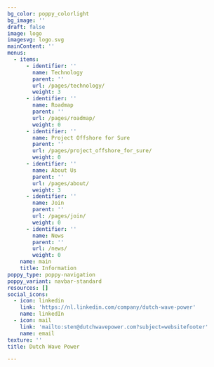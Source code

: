 ```yaml
---
bg_color: poppy_colorlight
bg_image: ''
draft: false
image: logo
imagesvg: logo.svg
mainContent: ''
menus:
  - items:
      - identifier: ''
        name: Technology
        parent: ''
        url: /pages/technology/
        weight: 3
      - identifier: ''
        name: Roadmap
        parent: ''
        url: /pages/roadmap/
        weight: 0
      - identifier: ''
        name: Project Offshore for Sure
        parent: ''
        url: /pages/project_offshore_for_sure/
        weight: 0
      - identifier: ''
        name: About Us
        parent: ''
        url: /pages/about/
        weight: 3
      - identifier: ''
        name: Join
        parent: ''
        url: /pages/join/
        weight: 0
      - identifier: ''
        name: News
        parent: ''
        url: /news/
        weight: 0
    name: main
    title: Information
poppy_type: poppy-navigation
poppy_variant: navbar-standard
resources: []
social_icons:
  - icon: linkedin
    link: 'https://nl.linkedin.com/company/dutch-wave-power'
    name: linkedIn
  - icon: mail
    link: 'mailto:sten@dutchwavepower.com?subject=websitefooter'
    name: email
texture: ''
title: Dutch Wave Power

---
```


